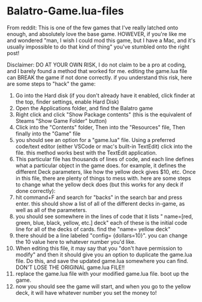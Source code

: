# Balatro-Game.lua-files
From reddit:
This is one of the few games that I've really latched onto enough, and absolutely love the base game. HOWEVER, if you're like me and wondered "man, I wish I could mod this game, but I have a Mac, and it's usually impossible to do that kind of thing" you've stumbled onto the right post! 

Disclaimer: DO AT YOUR OWN RISK, I do not claim to be a pro at coding, and I barely found a method that worked for me. editing the game.lua file can BREAK the game if not done correctly. if you understand this risk, here are some steps to "hack" the game:
1. Go into the Hard disk (if you don't already have it enabled, click finder at the top, finder settings, enable Hard Disk)
2. Open the Applications folder, and find the Balatro game
3. Right click and click "Show Package contents" (this is the equivalent of Steams "Show Game Folder" button)
4. Click into the "Contents" folder, Then into the "Resources" file, Then finally into the "Game" file
5. you should see an option for a "game.lua" file. Using a preferred code/text editor (either VSCode or mac's built-in TextEdit) click into the file. this method works best with the TextEdit application.
6. This particular file has thousands of lines of code, and each line defines what a particular object in the game does. for example, it defines the different Deck parameters, like how the yellow deck gives $10, etc.
Once in this file, there are plenty of things to mess with. here are some steps to change what the yellow deck does (but this works for any deck if done correctly):
1. hit command+F and search for "backs" in the search bar and press enter. this should show a list of all of the different decks in-game, as well as all of the parameters.
2. you should see somewhere in the lines of code that it lists " name=[red, green, blue, black, yellow, etc.] deck" each of these is the initial code line for all of the decks of cards. find the "name= yellow deck"
3. there should be a line labeled "config= {dollars=10}". you can change the 10 value here to whatever number you'd like.
4. When editing this file, it may say that you "don't have permission to modify" and then it should give you an option to duplicate the game.lua file. Do this, and save the updated game.lua somewhere you can find. DON'T LOSE THE ORIGINAL game.lua FILE!!
5. replace the game.lua file with your modified game.lua file. boot up the game.
6. now you should see the game will start, and when you go to the yellow deck, it will have whatever number you set the money to!
